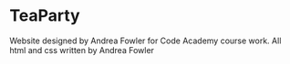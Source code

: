 # TeaParty
Website designed by Andrea Fowler for Code Academy course work. 
All html and css written by Andrea Fowler
